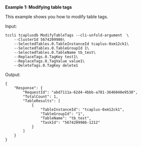 **Example 1: Modifying table tags**

This example shows you how to modify table tags.

Input: 

```
tccli tcaplusdb ModifyTableTags --cli-unfold-argument  \
    --ClusterId 5674209986\
    --SelectedTables.0.TableInstanceId tcaplus-0xm12ck1\
    --SelectedTables.0.TableGroupId 1\
    --SelectedTables.0.TableName tb_test\
    --ReplaceTags.0.TagKey test1\
    --ReplaceTags.0.TagValue value1\
    --DeleteTags.0.TagKey delete1
```

Output: 
```
{
    "Response": {
        "RequestId": "abd7111a-62d4-4bbb-a781-3646040e9530",
        "TotalCount": 1,
        "TableResults": [
            {
                "TableInstanceId": "tcaplus-0xm12ck1",
                "TableGroupId": "1",
                "TableName": "tb_test",
                "TaskId": "5674209986-1212"
            }
        ]
    }
}
```

